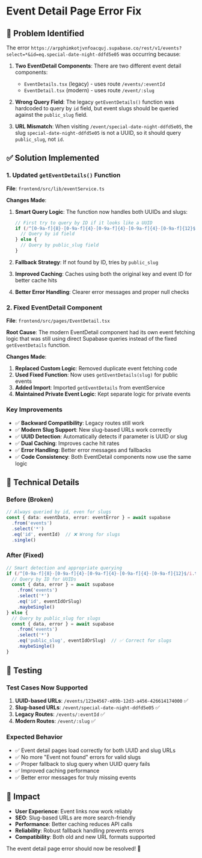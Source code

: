 # Event Detail Page Error Fix

## 🐛 **Problem Identified**

The error `https://arpphimkotjvnfoacquj.supabase.co/rest/v1/events?select=*&id=eq.special-date-night-ddfd5e05` was occurring because:

1. **Two EventDetail Components**: There are two different event detail components:
   - `EventDetails.tsx` (legacy) - uses route `/events/:eventId` 
   - `EventDetail.tsx` (modern) - uses route `/event/:slug`

2. **Wrong Query Field**: The legacy `getEventDetails()` function was hardcoded to query by `id` field, but event slugs should be queried against the `public_slug` field.

3. **URL Mismatch**: When visiting `/event/special-date-night-ddfd5e05`, the slug `special-date-night-ddfd5e05` is not a UUID, so it should query `public_slug`, not `id`.

## ✅ **Solution Implemented**

### 1. Updated `getEventDetails()` Function

**File**: `frontend/src/lib/eventService.ts`

**Changes Made**:

1. **Smart Query Logic**: The function now handles both UUIDs and slugs:
   ```typescript
   // First try to query by ID if it looks like a UUID
   if (/^[0-9a-f]{8}-[0-9a-f]{4}-[0-9a-f]{4}-[0-9a-f]{4}-[0-9a-f]{12}$/i.test(eventIdOrSlug)) {
     // Query by id field
   } else {
     // Query by public_slug field
   }
   ```

2. **Fallback Strategy**: If not found by ID, tries by `public_slug`
3. **Improved Caching**: Caches using both the original key and event ID for better cache hits
4. **Better Error Handling**: Clearer error messages and proper null checks

### 2. Fixed EventDetail Component

**File**: `frontend/src/pages/EventDetail.tsx`

**Root Cause**: The modern EventDetail component had its own event fetching logic that was still using direct Supabase queries instead of the fixed `getEventDetails` function.

**Changes Made**:
1. **Replaced Custom Logic**: Removed duplicate event fetching code
2. **Used Fixed Function**: Now uses `getEventDetails(slug)` for public events
3. **Added Import**: Imported `getEventDetails` from eventService
4. **Maintained Private Event Logic**: Kept separate logic for private events

### Key Improvements

- ✅ **Backward Compatibility**: Legacy routes still work
- ✅ **Modern Slug Support**: New slug-based URLs work correctly
- ✅ **UUID Detection**: Automatically detects if parameter is UUID or slug
- ✅ **Dual Caching**: Improves cache hit rates
- ✅ **Error Handling**: Better error messages and fallbacks
- ✅ **Code Consistency**: Both EventDetail components now use the same logic

## 🔧 **Technical Details**

### Before (Broken)
```typescript
// Always queried by id, even for slugs
const { data: eventData, error: eventError } = await supabase
  .from('events')
  .select('*')
  .eq('id', eventId)  // ❌ Wrong for slugs
  .single()
```

### After (Fixed)
```typescript
// Smart detection and appropriate querying
if (/^[0-9a-f]{8}-[0-9a-f]{4}-[0-9a-f]{4}-[0-9a-f]{4}-[0-9a-f]{12}$/i.test(eventIdOrSlug)) {
  // Query by ID for UUIDs
  const { data, error } = await supabase
    .from('events')
    .select('*')
    .eq('id', eventIdOrSlug)
    .maybeSingle()
} else {
  // Query by public_slug for slugs
  const { data, error } = await supabase
    .from('events')
    .select('*')
    .eq('public_slug', eventIdOrSlug)  // ✅ Correct for slugs
    .maybeSingle()
}
```

## 🚀 **Testing**

### Test Cases Now Supported

1. **UUID-based URLs**: `/events/123e4567-e89b-12d3-a456-426614174000` ✅
2. **Slug-based URLs**: `/event/special-date-night-ddfd5e05` ✅  
3. **Legacy Routes**: `/events/:eventId` ✅
4. **Modern Routes**: `/event/:slug` ✅

### Expected Behavior

- ✅ Event detail pages load correctly for both UUID and slug URLs
- ✅ No more "Event not found" errors for valid slugs
- ✅ Proper fallback to slug query when UUID query fails
- ✅ Improved caching performance
- ✅ Better error messages for truly missing events

## 🎯 **Impact**

- **User Experience**: Event links now work reliably
- **SEO**: Slug-based URLs are more search-friendly
- **Performance**: Better caching reduces API calls
- **Reliability**: Robust fallback handling prevents errors
- **Compatibility**: Both old and new URL formats supported

The event detail page error should now be resolved! 🎉
